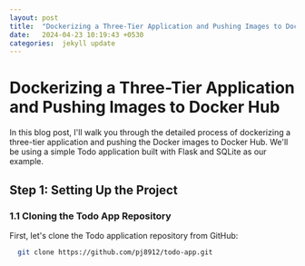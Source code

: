 ```yaml
---
layout: post
title:  "Dockerizing a Three-Tier Application and Pushing Images to Docker Hub"
date:   2024-04-23 10:19:43 +0530
categories:  jekyll update
---
```

 
# Dockerizing a Three-Tier Application and Pushing Images to Docker Hub

In this blog post, I'll walk you through the detailed process of dockerizing a three-tier application and pushing the Docker images to Docker Hub. We'll be using a simple Todo application built with Flask and SQLite as our example.
 
## Step 1: Setting Up the Project
 
### 1.1 Cloning the Todo App Repository
First, let's clone the Todo application repository from GitHub:
 
```bash
  git clone https://github.com/pj8912/todo-app.git
```